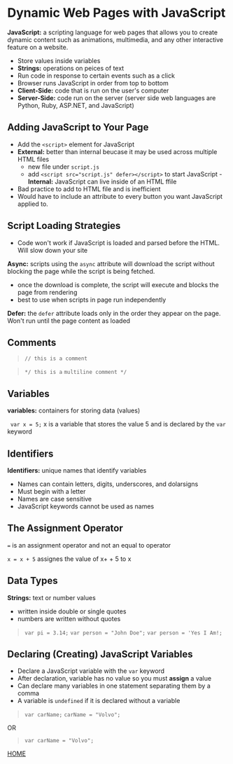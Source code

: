 # Dynamic Web Pages with JavaScript

**JavaScript:** a scripting language for web pages that allows you to create dynamic content such as animations, multimedia, and any other interactive feature on a website. 

- Store values inside variables
- **Strings:** operations on peices of text
- Run code in response to certain events such as a click 
- Browser runs JavaScript in order from top to bottom
- **Client-Side:** code that is run on the user's computer
- **Server-Side:** code run on the server (server side web languages are Python, Ruby, ASP.NET, and JavaScript)


## Adding JavaScript to Your Page

- Add the `<script>` element for JavaScript
- **External:** better than internal beucase it may be used across multiple HTML files
    - new file under `script.js`
    - add `<script src="script.js" defer></script>` to start JavaScript
-**Internal:** JavaScript can live inside of an HTML ffile
- Bad practice to add to HTML file and is inefficient
- Would have to include an attribute to every button you want JavaScript applied to. 

## Script Loading Strategies

- Code won't work if JavaScript is loaded and parsed before the HTML. Will slow down your site

**Async:** scripts using the `async` attribute will download the script without blocking the page while the script is being fetched.
- once the download is complete, the script will execute and blocks the page from rendering
- best to use when scripts in page run independently 

**Defer:** the `defer` attribute loads only in the order they appear on the page. Won't run until the page content as loaded

## Comments

> `// this is a comment`

> `*/ this is a`
> `multiline comment */`

## Variables

**variables:** containers for storing data (values)

` var x = 5;` x is a variable that stores the value 5 and is declared by the `var` keyword


## Identifiers

**Identifiers:** unique names that identify variables
- Names can contain letters, digits, underscores, and dolarsigns
- Must begin with a letter
- Names are case sensitive 
- JavaScript keywords cannot be used as names

## The Assignment Operator

`=` is an assignment operator and not an equal to operator 

`x = x + 5` assignes the value of x+ + 5 to x

## Data Types

**Strings:** text or number values
- written inside double or single quotes
- numbers are written without quotes

> `var pi = 3.14;`
> `var person = "John Doe";`
> `var person = 'Yes I Am!;`

## Declaring (Creating) JavaScript Variables

- Declare a JavaScript variable with the `var` keyword
- After declaration, variable has no value so you must **assign** a value
- Can declare many variables in one statement separating them by a comma
- A variable is `undefined` if it is declared without a variable 

>  `var carName;`
> `carName = "Volvo";`

OR

> `var carName = "Volvo";`

[HOME](README.md)
